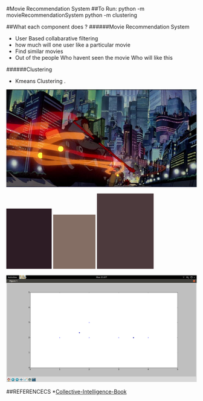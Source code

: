 #Movie Recommendation System
##To Run:
     python -m movieRecommendationSystem
     python -m clustering


##What each component does ?
######Movie Recommendation System
* User Based collabarative filtering
* how much will one user like a particular  movie
* Find similar movies
* Out of the people Who havent seen the movie Who will like this 

######Clustering
* Kmeans Clustering .

![Image]( clustering/s1.jpg "Image")

![Principal color ]( clustering/c1.png "Color Image")
![Principal color ]( clustering/c2.png "Color Image")
![Principal color ]( clustering/c3.png "Color Image")



![KMeans Cluster figure]( clustering/cluster.png "Cluster Centres Creation")


##REFERENCECS
*[Collective-Intelligence-Book](http://www.amazon.com/Programming-Collective-Intelligence-Building-Applications/dp/0596529325)

